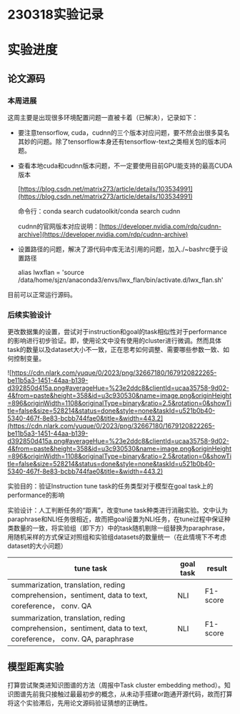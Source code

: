# 230318实验记录

# 实验进度

## 论文源码

### 本周进展

这周主要是出现很多环境配置问题一直被卡着（已解决），记录如下：

- 要注意tensorflow, cuda，cudnn的三个版本对应问题，要不然会出很多莫名其妙的问题。除了tensorflow本身还有tensorflow-text之类相关包的版本问题。
- 查看本地cuda和cudnn版本问题，不一定要使用目前GPU能支持的最高CUDA版本
    
    [https://blog.csdn.net/matrix273/article/details/103534991](https://blog.csdn.net/matrix273/article/details/103534991)
    
    命令行：conda search cudatoolkit/conda search cudnn
    
    cudnn的官网版本对应说明：[https://developer.nvidia.com/rdp/cudnn-archive](https://developer.nvidia.com/rdp/cudnn-archive)
    
- 设置路径的问题，解决了源代码中库无法引用的问题，加入./~bashrc便于设置路径
    
    alias lwxflan = 'source /data/home/sjzn/anaconda3/envs/lwx_flan/bin/activate.d/lwx_flan.sh'
    

目前可以正常运行源码。

### 后续实验设计

更改数据集的设置，尝试对于instruction和goal的task相似性对于performance的影响进行初步验证。即，使用论文中没有使用的cluster进行微调。然而具体task的数量以及dataset大小不一致，正在思考如何调整、需要哪些参数一致、如何控制变量。

![https://cdn.nlark.com/yuque/0/2023/png/32667180/1679120822265-be11b5a3-1451-44aa-b139-d392850d415a.png#averageHue=%23e2ddc8&clientId=ucaa35758-9d02-4&from=paste&height=358&id=u3c930530&name=image.png&originHeight=896&originWidth=1108&originalType=binary&ratio=2.5&rotation=0&showTitle=false&size=528214&status=done&style=none&taskId=u521b0b40-5340-467f-8e83-bcbb744fae0&title=&width=443.2](https://cdn.nlark.com/yuque/0/2023/png/32667180/1679120822265-be11b5a3-1451-44aa-b139-d392850d415a.png#averageHue=%23e2ddc8&clientId=ucaa35758-9d02-4&from=paste&height=358&id=u3c930530&name=image.png&originHeight=896&originWidth=1108&originalType=binary&ratio=2.5&rotation=0&showTitle=false&size=528214&status=done&style=none&taskId=u521b0b40-5340-467f-8e83-bcbb744fae0&title=&width=443.2)

实验目的：验证Instruction tune task的任务类型对于模型在goal task上的performance的影响

实验设计：人工判断任务的“距离”，改变tune task种类进行消融实验。文中认为paraphrase和NLI任务很相近，故而把goal设置为NLI任务，在tune过程中保证种类数量的一致，将实验组（即下方）中的task随机剔除一组替换为paraphrase，用随机采样的方式保证对照组和实验组datasets的数量统一（在此情境下不考虑dataset的大小问题）

| tune task | goal task | result |
| --- | --- | --- |
| summarization, translation, reding comprehension，sentiment, data to text, coreference， conv. QA | NLI | F1-score |
| summarization, translation, reding comprehension，sentiment, data to text, coreference， conv. QA, paraphrase | NLI | F1-score |

## 模型距离实验

打算尝试聚类进知识图谱的方法（周报中Task cluster embedding method）。知识图谱先前我只接触过最最初步的概念，从未动手搭建or跑通开源代码，故而打算将这个实验滞后，先用论文源码验证猜想的正确性。